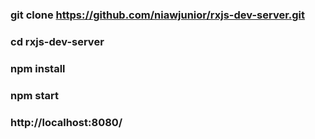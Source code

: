 ### git clone https://github.com/niawjunior/rxjs-dev-server.git
### cd rxjs-dev-server
### npm install
### npm start
### http://localhost:8080/